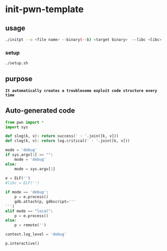 # init-pwn-template

## usage

```bash
./initpt --o <file name> --binary(--b) <target binary>  --libc <libc>
```
### setup
```bash
./setup.sh
```

## purpose
**`It automatically creates a troublesome exploit code structure every time`**

## Auto-generated code
```py
from pwn import *
import sys

def slog(k, v): return success(' : '.join([k, v]))
def clog(k, v): return log.critical(' : '.join([k, v]))

mode = 'debug'
if sys.argv[1] == "":
    mode = 'debug'
else:
    mode = sys.argv[1]
    
e = ELF('')
#libc = ELF('')

if mode == 'debug':
    p = e.process()
    gdb.attach(p, gdbscript='''
''')
elif mode == "local":
    p = e.process()
else:
    p = remote('')

context.log_level = 'debug'

p.interactive()
```
